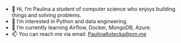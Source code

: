 - 👋 Hi, I’m Paulina a student of computer science who enjoys building things and solving problems. 
- 👀 I’m interested in Python and data engineering.
- 🌱 I’m currently learning Airflow, Docker, MongoDB, Azure.
- 📫 You can reach me via email: PaulinaKotecka@pm.me
